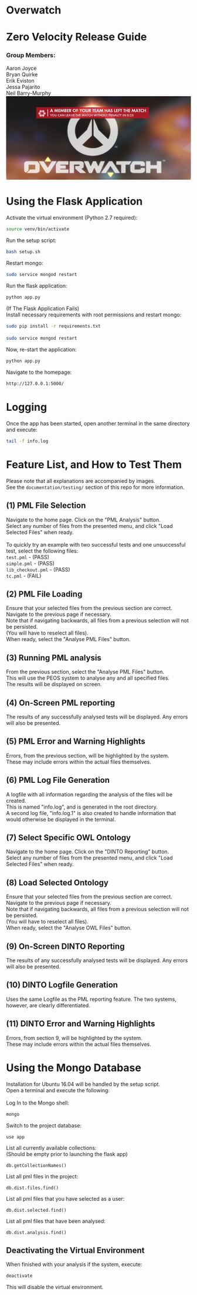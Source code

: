 # Overwatch

# Zero Velocity Release Guide

### Group Members:
Aaron Joyce
<br/>
Bryan Quirke
<br/>
Erik Eviston
<br/>
Jessa Pajarito
<br/>
Neil Barry-Murphy
<br/>
![Left Game](https://raw.githubusercontent.com/barrymun/cs4098/master/static/missing-team-member.png?token=AO6TcC4OfL6ceSkoyhC508no4nOT6hycks5YqZLDwA%3D%3D)

# Using the Flask Application

Activate the virtual environment (Python 2.7 required):
```bash
source venv/bin/activate
```
Run the setup script:
```bash
bash setup.sh
```
Restart mongo:
```bash
sudo service mongod restart
```
Run the flask application:
```python
python app.py
```
(If The Flask Application Fails)
<br/>
Install necessary requirements with root permissions and restart mongo:
```bash
sudo pip install -r requirements.txt

sudo service mongod restart
```
Now, re-start the application:
```python
python app.py
```
Navigate to the homepage:
```bash
http://127.0.0.1:5000/
```

# Logging

Once the app has been started, open another terminal in the same directory and execute:
```bash
tail -f info.log
```

# Feature List, and How to Test Them

Please note that all explanations are accompanied by images.
<br/>
See the `documentation/testing/` section of this repo for more information.

## (1) PML File Selection

Navigate to the home page. Click on the "PML Analysis" button.
<br/>
Select any number of files from the presented menu, and click "Load Selected Files" when ready.
<br/><br/>
To quickly try an example with two successful tests and one unsuccessful test, select the following files:
<br/>
`test.pml` - (PASS)
<br/>
`simple.pml` - (PASS)
<br/>
`lib_checkout.pml` - (PASS)
<br/>
`tc.pml` - (FAIL)

## (2) PML File Loading

Ensure that your selected files from the previous section are correct.
<br/>
Navigate to the previous page if necessary.
<br/>
Note that if navigating backwards, all files from a previous selection will not be persisted.
<br/>
(You will have to reselect all files).
<br/>
When ready, select the "Analyse PML Files" button.

## (3) Running PML analysis

From the previous section, select the "Analyse PML Files" button.
<br/>
This will use the PEOS system to analyse any and all specified files.
<br/>
The results will be displayed on screen.

## (4) On-Screen PML reporting

The results of any successfully analysed tests will be displayed. Any errors will also be presented.

## (5) PML Error and Warning Highlights

Errors, from the previous section, will be highlighted by the system.
<br/>
These may include errors within the actual files themselves.

## (6) PML Log File Generation

A logfile with all information regarding the analysis of the files will be created.
<br/>
This is named "info.log", and is generated in the root directory.
<br/>
A second log file, "info.log.1" is also created to handle information that would otherwise be displayed in the terminal.

## (7) Select Specific OWL Ontology

Navigate to the home page. Click on the "DINTO Reporting" button.
<br/>
Select any number of files from the presented menu, and click "Load Selected Files" when ready.

## (8) Load Selected Ontology

Ensure that your selected files from the previous section are correct.
<br/>
Navigate to the previous page if necessary.
<br/>
Note that if navigating backwards, all files from a previous selection will not be persisted.
<br/>
(You will have to reselect all files).
<br/>
When ready, select the "Analyse OWL Files" button.

## (9) On-Screen DINTO Reporting

The results of any successfully analysed tests will be displayed. Any errors will also be presented.

## (10) DINTO Logfile Generation

Uses the same Logfile as the PML reporting feature. The two systems, however, are clearly differentiated.

## (11) DINTO Error and Warning Highlights

Errors, from section 9, will be highlighted by the system.
<br/>
These may include errors within the actual files themselves.

# Using the Mongo Database
Installation for Ubuntu 16.04 will be handled by the setup script.
<br/>
Open a terminal and execute the following:
<br/><br/>
Log In to the Mongo shell:
```bash
mongo
```
Switch to the project database:
```mongo
use app
```
List all currently available collections:
<br/>
(Should be empty prior to launching the flask app)
```mongo
db.getCollectionNames()
```
List all pml files in the project:
```mongo
db.dist.files.find()
```
List all pml files that you have selected as a user:
```mongo
db.dist.selected.find()
```
List all pml files that have been analysed:
```mongo
db.dist.analysis.find()
```

## Deactivating the Virtual Environment

When finished with your analysis if the system, execute:
```bash
deactivate
```
This will disable the virtual environment.
